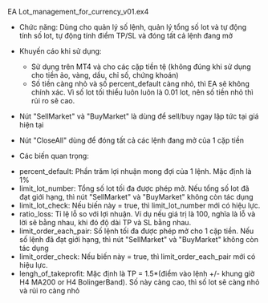 EA Lot_management_for_currency_v01.ex4
- Chức năng: Dùng cho quản lý số lệnh, quản lý tổng số lot và tự động tính số lot, tự động tính điểm TP/SL và đóng tất cả lệnh đang mở
- Khuyến cáo khi sử dụng: 
  + Sử dụng trên MT4 và cho các cặp tiền tệ (không đúng khi sử dụng cho tiền ảo, vàng, dầu, chỉ số, chứng khoán)
  + Số tiền càng nhỏ và số percent_default càng nhỏ, thì EA sẽ không chính xác. Vì số lot tối thiểu luôn luôn là 0.01 lot, nên số tiền nhỏ thì rủi ro sẽ cao.
- Nút "SellMarket" và "BuyMarket" là dùng để sell/buy ngay lập tức tại giá hiện tại
- Nút "CloseAll" dùng để đóng tất cả các lệnh đang mở của 1 cặp tiền

- Các biến quan trọng:
+ percent_default: Phần trăm lợi nhuận mong đợi của 1 lệnh. Mặc định là 1%
+ limit_lot_number: Tổng số lot tối đa được phép mở. Nếu tổng số lot đã đạt giới hạng, thì nút "SellMarket" và "BuyMarket" không còn tác dụng
+ limit_lot_check: Nếu biến này = true, thì limit_lot_number mới có hiệu lực.
+ ratio_loss: Tỉ lệ lỗ so với lợi nhuận. Ví dụ nếu giá trị là 100, nghĩa là lỗ và lời sẽ bằng nhau, khi đó độ dài TP và SL bằng nhau.
+ limit_order_each_pair: Số lệnh tối đa được phép mở cho 1 cặp tiền. Nếu số lệnh đã đạt giới hạng, thì nút "SellMarket" và "BuyMarket" không còn tác dụng
+ limit_order_check: Nếu biến này = true, thì limit_order_each_pair mới có hiệu lực.
+ lengh_of_takeprofit: Mặc định là TP = 1.5*(điểm vào lệnh +/- khung giờ H4 MA200 or H4 BolingerBand). Số này càng cao, thì số lot sẽ càng nhỏ và rủi ro càng nhỏ
